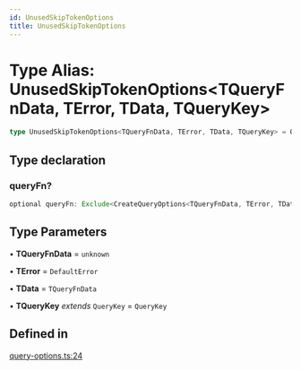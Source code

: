 ```yaml
---
id: UnusedSkipTokenOptions
title: UnusedSkipTokenOptions
---
```


# Type Alias: UnusedSkipTokenOptions\<TQueryFnData, TError, TData, TQueryKey\>

```ts
type UnusedSkipTokenOptions<TQueryFnData, TError, TData, TQueryKey> = OmitKeyof<CreateQueryOptions<TQueryFnData, TError, TData, TQueryKey>, "queryFn"> & object;
```

## Type declaration

### queryFn?

```ts
optional queryFn: Exclude<CreateQueryOptions<TQueryFnData, TError, TData, TQueryKey>["queryFn"], SkipToken | undefined>;
```

## Type Parameters

• **TQueryFnData** = `unknown`

• **TError** = `DefaultError`

• **TData** = `TQueryFnData`

• **TQueryKey** *extends* `QueryKey` = `QueryKey`

## Defined in

[query-options.ts:24](https://github.com/TanStack/query/blob/main/packages/angular-query-experimental/src/query-options.ts#L24)
